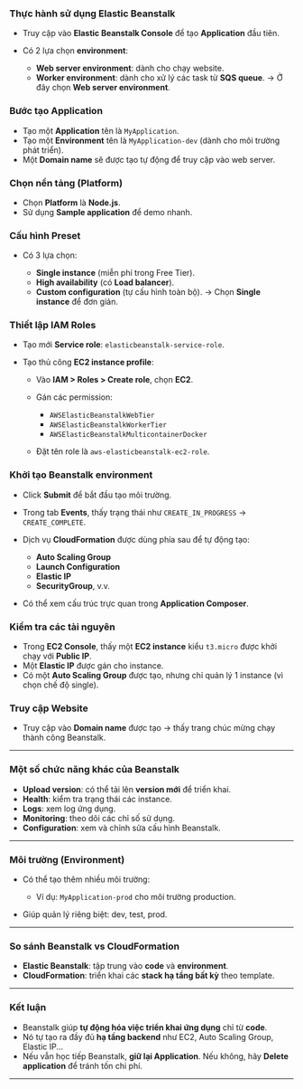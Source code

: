 ### Thực hành sử dụng Elastic Beanstalk

* Truy cập vào **Elastic Beanstalk Console** để tạo **Application** đầu tiên.
* Có 2 lựa chọn **environment**:

  * **Web server environment**: dành cho chạy website.
  * **Worker environment**: dành cho xử lý các task từ **SQS queue**.
    → Ở đây chọn **Web server environment**.

### Bước tạo Application

* Tạo một **Application** tên là `MyApplication`.
* Tạo một **Environment** tên là `MyApplication-dev` (dành cho môi trường phát triển).
* Một **Domain name** sẽ được tạo tự động để truy cập vào web server.

### Chọn nền tảng (Platform)

* Chọn **Platform** là **Node.js**.
* Sử dụng **Sample application** để demo nhanh.

### Cấu hình Preset

* Có 3 lựa chọn:

  * **Single instance** (miễn phí trong Free Tier).
  * **High availability** (có **Load balancer**).
  * **Custom configuration** (tự cấu hình toàn bộ).
    → Chọn **Single instance** để đơn giản.

### Thiết lập IAM Roles

* Tạo mới **Service role**: `elasticbeanstalk-service-role`.
* Tạo thủ công **EC2 instance profile**:

  * Vào **IAM > Roles > Create role**, chọn **EC2**.
  * Gán các permission:

    * `AWSElasticBeanstalkWebTier`
    * `AWSElasticBeanstalkWorkerTier`
    * `AWSElasticBeanstalkMulticontainerDocker`
  * Đặt tên role là `aws-elasticbeanstalk-ec2-role`.

### Khởi tạo Beanstalk environment

* Click **Submit** để bắt đầu tạo môi trường.
* Trong tab **Events**, thấy trạng thái như `CREATE_IN_PROGRESS` → `CREATE_COMPLETE`.
* Dịch vụ **CloudFormation** được dùng phía sau để tự động tạo:

  * **Auto Scaling Group**
  * **Launch Configuration**
  * **Elastic IP**
  * **SecurityGroup**, v.v.
* Có thể xem cấu trúc trực quan trong **Application Composer**.

### Kiểm tra các tài nguyên

* Trong **EC2 Console**, thấy một **EC2 instance** kiểu `t3.micro` được khởi chạy với **Public IP**.
* Một **Elastic IP** được gán cho instance.
* Có một **Auto Scaling Group** được tạo, nhưng chỉ quản lý 1 instance (vì chọn chế độ single).

### Truy cập Website

* Truy cập vào **Domain name** được tạo → thấy trang chúc mừng chạy thành công Beanstalk.

---

### Một số chức năng khác của Beanstalk

* **Upload version**: có thể tải lên **version mới** để triển khai.
* **Health**: kiểm tra trạng thái các instance.
* **Logs**: xem log ứng dụng.
* **Monitoring**: theo dõi các chỉ số sử dụng.
* **Configuration**: xem và chỉnh sửa cấu hình Beanstalk.

---

### Môi trường (Environment)

* Có thể tạo thêm nhiều môi trường:

  * Ví dụ: `MyApplication-prod` cho môi trường production.
* Giúp quản lý riêng biệt: dev, test, prod.

---

### So sánh Beanstalk vs CloudFormation

* **Elastic Beanstalk**: tập trung vào **code** và **environment**.
* **CloudFormation**: triển khai các **stack hạ tầng bất kỳ** theo template.

---

### Kết luận

* Beanstalk giúp **tự động hóa việc triển khai ứng dụng** chỉ từ **code**.
* Nó tự tạo ra đầy đủ **hạ tầng backend** như EC2, Auto Scaling Group, Elastic IP...
* Nếu vẫn học tiếp Beanstalk, **giữ lại Application**. Nếu không, hãy **Delete application** để tránh tốn chi phí.

---
